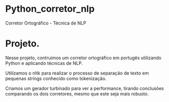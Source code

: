# Python_corretor_nlp
  Corretor Ortográfico - Técnica de NLP
  
# Projeto.
  
  Nesse projeto, contruimos um corretor ortográfico em portugês utilizando Python e aplicando técnicas de NLP.
  
  Utilizamos o nltk para realizar o processo de separação de texto em pequenas strings conhecido como tokenização.
  
  Criamos um gerador turbinado para ver a performance, tirando conclusões comparando os dois corretores, mesmo que este seja mais robusto. 
  
